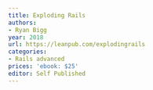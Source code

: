 ```yaml
---
title: Exploding Rails
authors:
- Ryan Bigg
year: 2018
url: https://leanpub.com/explodingrails
categories:
- Rails advanced
prices: 'ebook: $25'
editor: Self Published
---
```

